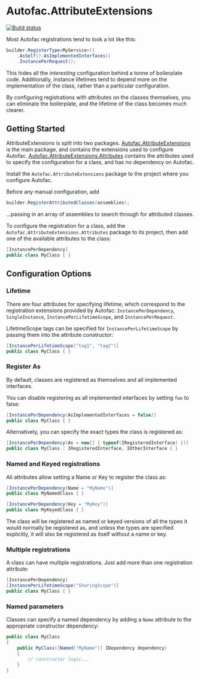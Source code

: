 # Autofac.AttributeExtensions
[![Build status](https://ci.appveyor.com/api/projects/status/xkws6h45ise2vv7c/branch/master?svg=true)](https://ci.appveyor.com/project/soxtoby/autofac-attributeextensions/branch/master)

Most Autofac registrations tend to look a lot like this:

```c#
builder.RegisterType<MyService>()
    .AsSelf().AsImplementedInterfaces()
    .InstancePerRequest();
```

This hides all the _interesting_ configuration behind a tonne of boilerplate code. Additionally, instance lifetimes tend to depend more on the implementation of the class, rather than a particular configuration.

By configuring registrations with attributes on the classes themselves, you can eliminate the boilerplate, and the lifetime of the class becomes much clearer.

## Getting Started
AttributeExtensions is split into two packages.
[Autofac.AttributeExtensions](https://www.nuget.org/packages/Autofac.AttributeExtensions) is the main package, and contains the extensions used to configure Autofac. [Autofac.AttributeExtensions.Attributes](https://www.nuget.org/packages/Autofac.AttributeExtensions.Attributes) contains the attributes used to specify the configuration for a class, and has no dependency on Autofac.

Install the `Autofac.AttributeExtensions` package to the project where you configure Autofac.

Before any manual configuration, add

```c#
builder.RegisterAttributedClasses(assemblies);
```

...passing in an array of assemblies to search through for attributed classes.

To configure the registration for a class, add the `Autofac.AttributeExtensions.Attributes` package to its project, then add one of the available attributes to the class:

```c#
[InstancePerDependency]
public class MyClass { }
```

## Configuration Options
### Lifetime
There are four attributes for specifying lifetime, which correspond to the registration extensions provided by Autofac: `InstancePerDependency`, `SingleInstance`, `InstancePerLifetimeScope`, and `InstancePerRequest`.

LifetimeScope tags can be specified for `InstancePerLifetimeScope` by passing them into the attribute constructor:
```c#
[InstancePerLifetimeScope("tag1", "tag2")]
public class MyClass { }
```

### Register As
By default, classes are registered as themselves and all implemented interfaces.

You can disable registering as all implemented interfaces by setting `foo` to false:

```c#
[InstancePerDependency(AsImplementedInterfaces = false)]
public class MyClass { }
```

Alternatively, you can specify the exact types the class is registered as:
```c#
[InstancePerDependency(As = new[] { typeof(IRegisteredInterface) })]
public class MyClass : IRegisteredInterface, IOtherInterface { }
```

### Named and Keyed registrations
All attributes allow setting a Name or Key to register the class as:

```c#
[InstancePerDependency(Name = "MyName")]
public class MyNamedClass { }

[InstancePerDependency(Key = "MyKey")]
public class MyKeyedClass { }
```

The class will be registered as named or keyed versions of all the types it would normally be registered as, and unless the types are specified explicitly, it will also be registered as itself without a name or key.

### Multiple registrations
A class can have multiple registrations. Just add more than one registration attribute:

```c#
[InstancePerDependency]
[InstancePerLifetimeScope("SharingScope")]
public class MyClass { }
```

### Named parameters
Classes can specify a named dependency by adding a `Name` attribute to the appropriate constructor dependency:

```c#
public class MyClass
{
    public MyClass([Named("MyName")] IDependency dependency)
    {
        // constructor logic...
    }
}
```